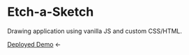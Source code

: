 # Etch-a-Sketch

Drawing application using vanilla JS and custom CSS/HTML.

[Deployed Demo](https://alexgeis.github.io/Etch-a-Sketch/) &larr;
